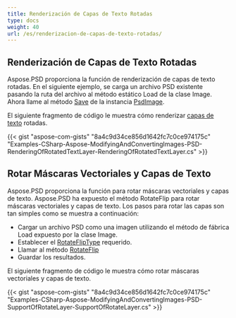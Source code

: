 ```yaml
---
title: Renderización de Capas de Texto Rotadas
type: docs
weight: 40
url: /es/renderizacion-de-capas-de-texto-rotadas/
---
```


## **Renderización de Capas de Texto Rotadas**
Aspose.PSD proporciona la función de renderización de capas de texto rotadas. En el siguiente ejemplo, se carga un archivo PSD existente pasando la ruta del archivo al método estático Load de la clase Image. Ahora llame al método [Save](https://reference.aspose.com/psd/net/aspose.psd/image/methods/save/index) de la instancia [PsdImage](https://reference.aspose.com/psd/net/aspose.psd/fileformats/psd/psdimage).

El siguiente fragmento de código le muestra cómo renderizar [capas de texto](https://reference.aspose.com/psd/net/aspose.psd/fileformats/psd/layers/textlayer) rotadas.

{{< gist "aspose-com-gists" "8a4c9d34ce856d1642fc7c0ce974175c" "Examples-CSharp-Aspose-ModifyingAndConvertingImages-PSD-RenderingOfRotatedTextLayer-RenderingOfRotatedTextLayer.cs" >}}
## **Rotar Máscaras Vectoriales y Capas de Texto**
Aspose.PSD proporciona la función para rotar máscaras vectoriales y capas de texto. Aspose.PSD ha expuesto el método RotateFlip para rotar máscaras vectoriales y capas de texto. Los pasos para rotar las capas son tan simples como se muestra a continuación:

- Cargar un archivo PSD como una imagen utilizando el método de fábrica Load expuesto por la clase Image.
- Establecer el [RotateFlipType](https://reference.aspose.com/psd/net/aspose.psd/rotatefliptype) requerido.
- Llamar al método [RotateFlip](https://reference.aspose.com/psd/net/aspose.psd/image/methods/rotateflip)
- Guardar los resultados.

El siguiente fragmento de código le muestra cómo rotar máscaras vectoriales y capas de texto.

{{< gist "aspose-com-gists" "8a4c9d34ce856d1642fc7c0ce974175c" "Examples-CSharp-Aspose-ModifyingAndConvertingImages-PSD-SupportOfRotateLayer-SupportOfRotateLayer.cs" >}}
